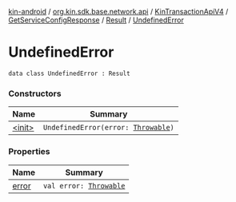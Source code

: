 [kin-android](../../../../../index.md) / [org.kin.sdk.base.network.api](../../../../index.md) / [KinTransactionApiV4](../../../index.md) / [GetServiceConfigResponse](../../index.md) / [Result](../index.md) / [UndefinedError](./index.md)

# UndefinedError

`data class UndefinedError : Result`

### Constructors

| Name | Summary |
|---|---|
| [&lt;init&gt;](-init-.md) | `UndefinedError(error: `[`Throwable`](https://kotlinlang.org/api/latest/jvm/stdlib/kotlin/-throwable/index.html)`)` |

### Properties

| Name | Summary |
|---|---|
| [error](error.md) | `val error: `[`Throwable`](https://kotlinlang.org/api/latest/jvm/stdlib/kotlin/-throwable/index.html) |
